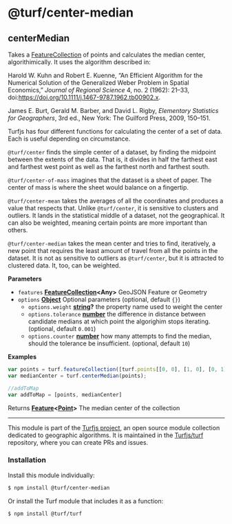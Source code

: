 # @turf/center-median

<!-- Generated by documentation.js. Update this documentation by updating the source code. -->

## centerMedian

Takes a [FeatureCollection](http://geojson.org/geojson-spec.html#feature-collection-objects) of points and calculates the median center,
algorithimically. It uses the algorithm described in:

Harold W. Kuhn and Robert E. Kuenne, “An Efficient Algorithm for the
Numerical Solution of the Generalized Weber Problem in Spatial
Economics,” _Journal of Regional Science_ 4, no. 2 (1962): 21–33,
doi:<https://doi.org/10.1111/j.1467-9787.1962.tb00902.x>.

James E. Burt, Gerald M. Barber, and David L. Rigby, _Elementary
Statistics for Geographers_, 3rd ed., New York: The Guilford
Press, 2009, 150–151.

Turfjs has four different functions for calculating the center of a set of
data. Each is useful depending on circumstance.

`@turf/center` finds the simple center of a dataset, by finding the
midpoint between the extents of the data. That is, it divides in half the
farthest east and farthest west point as well as the farthest north and
farthest south.

`@turf/center-of-mass` imagines that the dataset is a sheet of paper.
The center of mass is where the sheet would balance on a fingertip.

`@turf/center-mean` takes the averages of all the coordinates and
produces a value that respects that. Unlike `@turf/center`, it is
sensitive to clusters and outliers. It lands in the statistical middle of a
dataset, not the geographical. It can also be weighted, meaning certain
points are more important than others.

`@turf/center-median` takes the mean center and tries to find, iteratively,
a new point that requires the least amount of travel from all the points in
the dataset. It is not as sensitive to outliers as `@turf/center`, but it is
attracted to clustered data. It, too, can be weighted.

**Parameters**

-   `features` **[FeatureCollection](http://geojson.org/geojson-spec.html#feature-collection-objects)&lt;Any>** GeoJSON Feature or Geometry
-   `options` **[Object](https://developer.mozilla.org/en-US/docs/Web/JavaScript/Reference/Global_Objects/Object)** Optional parameters (optional, default `{}`)
    -   `options.weight` **[string](https://developer.mozilla.org/en-US/docs/Web/JavaScript/Reference/Global_Objects/String)?** the property name used to weight the center
    -   `options.tolerance` **[number](https://developer.mozilla.org/en-US/docs/Web/JavaScript/Reference/Global_Objects/Number)** the difference in distance between candidate medians at which point the algorighim stops iterating. (optional, default `0.001`)
    -   `options.counter` **[number](https://developer.mozilla.org/en-US/docs/Web/JavaScript/Reference/Global_Objects/Number)** how many attempts to find the median, should the tolerance be insufficient. (optional, default `10`)

**Examples**

```javascript
var points = turf.featureCollection([turf.points[[0, 0], [1, 0], [0, 1], [5, 8]]);
var medianCenter = turf.centerMedian(points);

//addToMap
var addToMap = [points, medianCenter]
```

Returns **[Feature](http://geojson.org/geojson-spec.html#feature-objects)&lt;[Point](http://geojson.org/geojson-spec.html#point)>** The median center of the collection

<!-- This file is automatically generated. Please don't edit it directly:
if you find an error, edit the source file (likely index.js), and re-run
./scripts/generate-readmes in the turf project. -->

---

This module is part of the [Turfjs project](http://turfjs.org/), an open source
module collection dedicated to geographic algorithms. It is maintained in the
[Turfjs/turf](https://github.com/Turfjs/turf) repository, where you can create
PRs and issues.

### Installation

Install this module individually:

```sh
$ npm install @turf/center-median
```

Or install the Turf module that includes it as a function:

```sh
$ npm install @turf/turf
```
